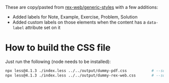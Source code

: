 These are copy/pasted from [rex-web/generic-styles](https://github.com/openstax/rex-web/tree/5f5fb6901efdda3de9bb0e95af4b8817ece5f550/generic-styles) with a few additions:

- Added labels for Note, Example, Exercise, Problem, Solution
- Added custom labels on those elements when the content has a `data-label` attribute set on it



# How to build the CSS file

Just run the following (node needs to be installed):

```sh
npx less@4.1.3 ./index.less ../../output/dummy-pdf.css           # --source-map --source-map-inline
npx less@4.1.3 ./index.less ../../output/dummy-rex-web.css       # --source-map --source-map-inline
```